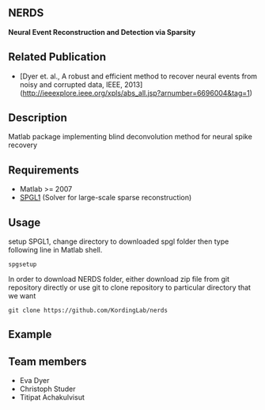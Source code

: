 NERDS
---------
**Neural Event Reconstruction and Detection via Sparsity**

Related Publication
---------
* [Dyer et. al., A robust and efficient method to recover neural events from noisy and corrupted data, IEEE, 2013] (http://ieeexplore.ieee.org/xpls/abs_all.jsp?arnumber=6696004&tag=1)

Description
---------
Matlab package implementing blind deconvolution method for neural spike recovery

Requirements
---------
* Matlab >= 2007
* [SPGL1](https://www.math.ucdavis.edu/~mpf/spgl1/) (Solver for large-scale sparse reconstruction)

Usage
---------
setup SPGL1, change directory to downloaded spgl folder then type following line in Matlab shell.

`spgsetup`

In order to download NERDS folder, either download zip file from git repository directly or use git to clone 
repository to particular directory that we want

`git clone https://github.com/KordingLab/nerds`

Example
---------



Team members
----------
* Eva Dyer
* Christoph Studer
* Titipat Achakulvisut
